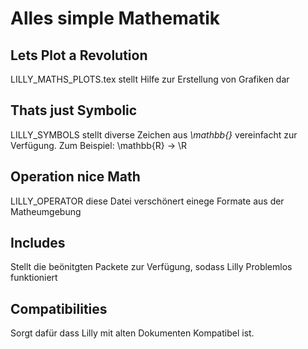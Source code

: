 # Alles simple Mathematik

## Lets Plot a Revolution
LILLY_MATHS_PLOTS.tex stellt Hilfe zur Erstellung von Grafiken dar

## Thats just Symbolic
LILLY_SYMBOLS stellt diverse Zeichen aus _\mathbb{}_ vereinfacht zur Verfügung.
Zum Beispiel: \mathbb{R} -> \R

## Operation nice Math
LILLY_OPERATOR diese Datei verschönert einege Formate aus der Matheumgebung

## Includes
Stellt die beönitgten Packete zur Verfügung, sodass Lilly Problemlos funktioniert

## Compatibilities
Sorgt dafür dass Lilly mit alten Dokumenten Kompatibel ist.
